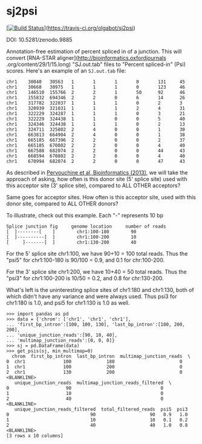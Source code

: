 sj2psi
======

[[![Build Status](https://travis-ci.org/olgabot/sj2psi.svg)](https://travis-ci.org/olgabot/sj2psi)](https://travis-ci.org/olgabot/sj2psi)

DOI: 10.5281/zenodo.9885

Annotation-free estimation of percent spliced in of a junction. This
will convert [RNA-STAR aligner](http://bioinformatics.oxfordjournals
.org/content/29/1/15.long) "SJ.out.tab" files to "Percent spliced-in"
(Psi)
scores. Here's an example of an `SJ.out.tab` file:

```
chr1    30040   30563   1       1       1       0       131     45
chr1    30668   30975   1       1       1       0       123     46
chr1    146510  155766  2       2       1       50      92      46
chr1    155832  694346  2       2       0       6       14      26
chr1    317782  322037  1       1       1       0       2       3
chr1    320939  321031  1       1       1       2       4       31
chr1    322229  324287  1       1       1       0       3       21
chr1    322229  324438  1       1       0       0       5       40
chr1    324346  324438  1       1       1       0       2       13
chr1    324711  325802  2       4       0       0       1       30
chr1    663813  664904  2       4       0       0       1       38
chr1    665185  667396  2       2       0       0       2       37
chr1    665185  670802  2       2       0       0       4       40
chr1    667588  682074  2       2       0       0       44      43
chr1    668594  670802  2       2       0       0       4       40
chr1    670994  682074  2       2       0       0       47      43
```

As described in [Pervouchine et al, Bioinformatics (2013)](http://bioinformatics.oxfordjournals.org/content/29/2/273.long), we will take the approach of asking,
how often is this donor site (5' splice site) used with this acceptor
site (3' splice site), compared to ALL OTHER acceptors?

Same goes for acceptor sites. How often is this acceptor site, used with
this donor site, compared to ALL OTHER donors?

To illustrate, check out this example. Each "-" represents 10 bp

    Splice junction fig     genome location     number of reads
    [  ]--------[    ]        chr1:100-180        90
    [  ]----------[  ]        chr1:100-200        10
    [     ]-------[  ]        chr1:130-200        40

For the 5' splice site chr1:100, we have 90+10 = 100 total reads. Thus the
"psi5" for chr1:100-180 is 90/100 = 0.9, and 0.1 for chr:100-200.

For the 3' splice site chr1:200, we have 10+40 = 50 total reads. Thus the
"psi3" for chr1:100-200 is 10/50 = 0.2, and 0.8 for chr:130-200.

What's left is the uninteresting splice sites of chr1:180 and chr1:130,
both of which didn't have any variance and were always used. Thus psi3
for chr1:180 is 1.0, and psi5 for chr1:130 is 1.0 as well.

    >>> import pandas as pd
    >>> data = {'chrom': ['chr1', 'chr1', 'chr1'],
    ... 'first_bp_intron':[100, 100, 130], 'last_bp_intron':[180, 200, 200],
    ... 'unique_junction_reads':[90, 10, 40],
    ... 'multimap_junction_reads':[0, 0, 0]}
    >>> sj = pd.DataFrame(data)
    >>> get_psis(sj, min_multimap=0)
      chrom  first_bp_intron  last_bp_intron  multimap_junction_reads  \
    0  chr1              100             180                        0
    1  chr1              100             200                        0
    2  chr1              130             200                        0
    <BLANKLINE>
       unique_junction_reads  multimap_junction_reads_filtered  \
    0                     90                                 0
    1                     10                                 0
    2                     40                                 0
    <BLANKLINE>
       unique_junction_reads_filtered  total_filtered_reads  psi5  psi3
    0                              90                    90   0.9   1.0
    1                              10                    10   0.1   0.2
    2                              40                    40   1.0   0.8
    <BLANKLINE>
    [3 rows x 10 columns]
